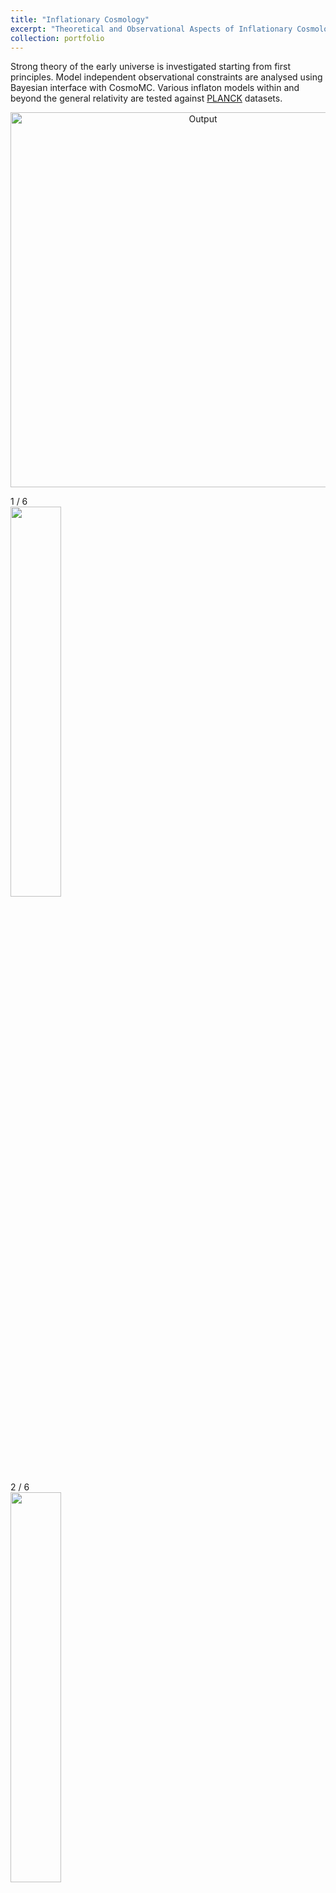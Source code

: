```yaml
---
title: "Inflationary Cosmology"
excerpt: "Theoretical and Observational Aspects of Inflationary Cosmology<br/><img src='https://github.com/Kemalakin/kemalakin.github.io/blob/master/images/inflationary-cosmology/inf-observables.png?raw=true ' width='300'>"
collection: portfolio
---
```


Strong theory of the early universe is investigated starting from first principles. Model independent observational constraints are analysed using Bayesian interface with CosmoMC. Various inflaton models within and beyond the general relativity are tested against [PLANCK](https://www.cosmos.esa.int/web/planck) datasets.

<p align="center">
  <img src="https://github.com/Kemalakin/kemalakin.github.io/blob/master/images/inflationary-cosmology/inf-observables.png?raw=true " alt="Output" width = 600>    
</p>

<head>
<link rel="stylesheet" type="text/css" href="../StyleAndScripts/mySlider.css">

<script src="../StyleAndScripts/mySlider.js"></script>

</head>

<body>
<!-- Container for the image gallery -->
<div class="container">

  <!-- Full-width images with number text -->
  <div class="mySlides">
    <div class="numbertext">1 / 6</div>
      <img src="https://github.com/Kemalakin/kemalakin.github.io/blob/master/images/koronoloji/chart1.jpg?raw=true" style="width:40%">
  </div>

  <div class="mySlides">
    <div class="numbertext">2 / 6</div>
      <img src="https://github.com/Kemalakin/kemalakin.github.io/blob/master/images/koronoloji/chart2.jpg?raw=true" style="width:40%">
  </div>

  <div class="mySlides">
    <div class="numbertext">3 / 6</div>
      <img src="https://github.com/Kemalakin/kemalakin.github.io/blob/master/images/koronoloji/dashboard1.jpg?raw=true" style="width:40%">
  </div>

  <div class="mySlides">
    <div class="numbertext">4 / 6</div>
      <img src="https://github.com/Kemalakin/kemalakin.github.io/blob/master/images/koronoloji/dashboard2.jpg?raw=true" style="width:40%">
  </div>

  <div class="mySlides">
    <div class="numbertext">5 / 6</div>
      <img src="https://github.com/Kemalakin/kemalakin.github.io/blob/master/images/koronoloji/plot1.jpg?raw=true" style="width:40%">
  </div>

  <div class="mySlides">
    <div class="numbertext">6 / 6</div>
      <img src="https://github.com/Kemalakin/kemalakin.github.io/blob/master/images/koronoloji/sir-model.jpeg?raw=true" style="width:40%">
  </div>

  <!-- Next and previous buttons -->
  <a class="prev" onclick="plusSlides(-1)">&#10094;</a>
  <a class="next" onclick="plusSlides(1)">&#10095;</a>

  <!-- Image text -->
  <div class="caption-container">
    <p id="caption"></p>
  </div>

  <!-- Thumbnail images -->
  <div class="row">
    <div class="column">
      <img class="demo cursor" src="https://github.com/Kemalakin/kemalakin.github.io/blob/master/images/koronoloji/chart1.jpg?raw=true" style="width:100%" onclick="currentSlide(1)" alt="The Woods">
    </div>
    <div class="column">
      <img class="demo cursor" src="https://github.com/Kemalakin/kemalakin.github.io/blob/master/images/koronoloji/chart2.jpg?raw=true" style="width:100%" onclick="currentSlide(2)" alt="Cinque Terre">
    </div>
    <div class="column">
      <img class="demo cursor" src="https://github.com/Kemalakin/kemalakin.github.io/blob/master/images/koronoloji/dashboard1.jpg?raw=true" style="width:100%" onclick="currentSlide(3)" alt="Mountains and fjords">
    </div>
    <div class="column">
      <img class="demo cursor" src="https://github.com/Kemalakin/kemalakin.github.io/blob/master/images/koronoloji/dashboard2.jpg?raw=true" style="width:100%" onclick="currentSlide(4)" alt="Northern Lights">
    </div>
    <div class="column">
      <img class="demo cursor" src="https://github.com/Kemalakin/kemalakin.github.io/blob/master/images/koronoloji/plot1.jpg?raw=true" style="width:100%" onclick="currentSlide(5)" alt="Nature and sunrise">
    </div>
    <div class="column">
      <img class="demo cursor" src="https://github.com/Kemalakin/kemalakin.github.io/blob/master/images/koronoloji/sir-model.jpeg?raw=true" style="width:100%" onclick="currentSlide(6)" alt="Snowy Mountains">
    </div>
  </div>
</div>

</body>